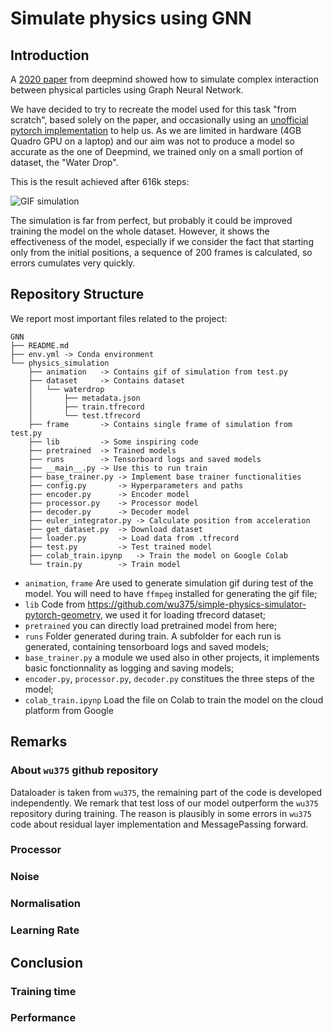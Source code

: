 # Simulate physics using GNN

## Introduction
A [2020 paper](https://www.deepmind.com/publications/learning-to-simulate-complex-physics-with-graph-networks)
from deepmind showed how to simulate complex interaction between physical
particles using Graph Neural Network.

We have decided to try to recreate the model used for this task "from scratch", based solely on the paper, and 
occasionally using an [unofficial pytorch implementation](https://github.com/wu375/simple-physics-simulator-pytorch-geometry) 
to help us.
As we are limited in hardware (4GB Quadro GPU on a laptop) and our aim was not to produce a model
so accurate as the one of Deepmind, we trained only on a small portion of dataset, the "Water Drop".

This is the result achieved after 616k steps:

![GIF simulation](animation/simulation_616k_20221216-221417.gif)

The simulation is far from perfect, but probably it could be improved training
the model on the whole dataset. However, it shows the effectiveness of the model, 
especially if we consider the fact that starting only from the initial positions, a 
sequence of 200 frames is calculated, so errors cumulates very quickly.


## Repository Structure
 
We report most important files related to the project:
```
GNN
├── README.md
├── env.yml -> Conda environment 
└── physics_simulation
    ├── animation   -> Contains gif of simulation from test.py 
    ├── dataset     -> Contains dataset
    │   └── waterdrop
    │       ├── metadata.json
    │       ├── train.tfrecord
    │       └── test.tfrecord
    ├── frame       -> Contains single frame of simulation from test.py
    ├── lib         -> Some inspiring code
    ├── pretrained  -> Trained models 
    ├── runs        -> Tensorboard logs and saved models
    ├── __main__.py -> Use this to run train
    ├── base_trainer.py -> Implement base trainer functionalities 
    ├── config.py       -> Hyperparameters and paths
    ├── encoder.py      -> Encoder model
    ├── processor.py    -> Processor model
    ├── decoder.py      -> Decoder model
    ├── euler_integrator.py -> Calculate position from acceleration
    ├── get_dataset.py  -> Download dataset
    ├── loader.py       -> Load data from .tfrecord 
    ├── test.py         -> Test trained model
    ├── colab_train.ipynp   -> Train the model on Google Colab
    └── train.py        -> Train model
```

- `animation`, `frame` Are used to generate simulation gif during test of the model.
    You will need to have `ffmpeg` installed for generating the gif file;
- `lib` Code from https://github.com/wu375/simple-physics-simulator-pytorch-geometry, we used it
 for loading tfrecord dataset;
- `pretrained` you can directly load pretrained model from here;
- `runs` Folder generated during train. A subfolder for each run is generated, containing
 tensorboard logs and saved models;
- `base_trainer.py` a module we used also in other projects, it implements basic fonctionnality
 as logging and saving models;
- `encoder.py`, `processor.py`, `decoder.py` constitues the three steps of the model;
- `colab_train.ipynp` Load the file on Colab to train the model on the cloud platform from Google


## Remarks

### About `wu375` github repository

Dataloader is taken from `wu375`, the remaining part of the code is developed independently.
We remark that test loss of our model outperform the `wu375` repository during training.
The reason is plausibly in some errors in `wu375` code about residual layer implementation and MessagePassing forward.


### Processor

### Noise

### Normalisation

### Learning Rate

## Conclusion
    
### Training time

### Performance

